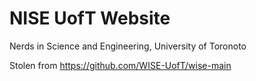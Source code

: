 # NISE UofT Website

Nerds in Science and Engineering, University of Toronoto

Stolen from https://github.com/WISE-UofT/wise-main
